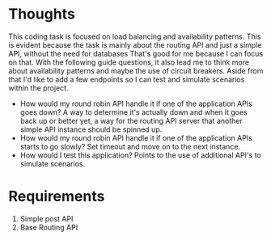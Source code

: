# Thoughts

This coding task is focused on load balancing and availability patterns. This is evident because the task is mainly about the routing API and just a simple API, without the need for databases That's good for me because I can focus on that. With the following guide questions, it also lead me to think more about availability patterns and maybe the use of circuit breakers. Aside from that I'd like to add a few endpoints so I can test and simulate scenarios within the project.

- How would my round robin API handle it if one of the application APIs goes down? A way to determine it's actually down and when it goes back up or better yet, a way for the routing API server that another simple API instance should be spinned up.
- How would my round robin API handle it if one of the application APIs starts to go
slowly? Set timeout and move on to the next instance.
- How would I test this application? Points to the use of additional API's to simulate scenarios.

# Requirements
1. Simple post API
2. Base Routing API